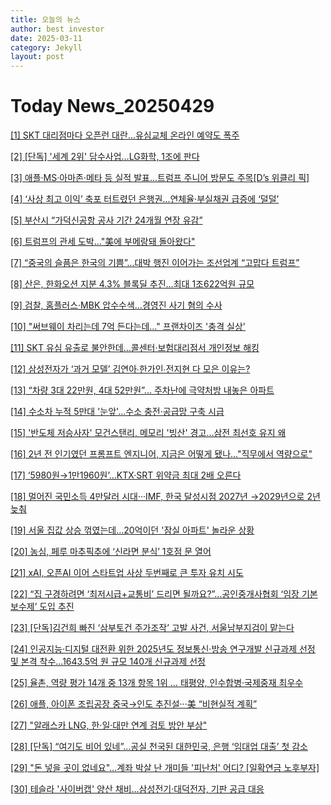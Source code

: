 ```yaml
---
title: 오늘의 뉴스
author: best investor
date: 2025-03-11
category: Jekyll
layout: post
---
```


# Today News_20250429

[[1]  SKT 대리점마다 오픈런 대란…유심교체 온라인 예약도 폭주](http://v.daum.net/v/20250428221005796)

[[2]  [단독] '세계 2위' 담수사업…LG화학, 1조에 판다](http://v.daum.net/v/20250428180503089)

[[3]  애플·MS·아마존·메타 등 실적 발표…트럼프 주니어 방문도 주목[D’s 위클리 픽]](https://www.donga.com/news/Economy/article/all/20250427/131500187/1)

[[4]  ‘사상 최고 이익’ 축포 터트렸던 은행권...연체율·부실채권 급증에 ‘덜덜’](http://v.daum.net/v/20250428061200121)

[[5]  부산시 “가덕신공항 공사 기간 24개월 연장 유감”](http://v.daum.net/v/20250428162932763)

[[6]  트럼프의 관세 도박…"美에 부메랑돼 돌아왔다"](http://v.daum.net/v/20250428154103336)

[[7]  “중국의 슬픔은 한국의 기쁨”...대박 행진 이어가는 조선업계 “고맙다 트럼프”](http://v.daum.net/v/20250428225700208)

[[8]  산은, 한화오션 지분 4.3% 블록딜 추진…최대 1조622억원 규모](https://www.investchosun.com/site/data/html_dir/2025/04/28/2025042880255.html)

[[9]  검찰, 홈플러스·MBK 압수수색…경영진 사기 혐의 수사](http://v.daum.net/v/20250428090713577)

[[10]  "써브웨이 차리는데 7억 든다는데…" 프랜차이즈 '충격 실상'](http://v.daum.net/v/20250428175902828)

[[11]  SKT 유심 유출로 불안한데…콜센터·보험대리점서 개인정보 해킹](http://v.daum.net/v/20250428120825376)

[[12]  삼성전자가 ‘과거 모델’ 김연아∙한가인∙전지현 다 모은 이유는?](http://v.daum.net/v/20250427153824964)

[[13]  “차량 3대 22만원, 4대 52만원”... 주차난에 극약처방 내놓은 아파트](http://v.daum.net/v/20250427180225705)

[[14]  수소차 누적 5만대 '눈앞'…수소 충전·공급망 구축 시급](http://v.daum.net/v/20250428111935848)

[[15]  '반도체 저승사자' 모건스탠리, 메모리 '빙산' 경고…삼전 최선호 유지 왜](https://news.einfomax.co.kr/news/articleView.html?idxno=4353321)

[[16]  2년 전 인기였던 프롬프트 엔지니어, 지금은 어떻게 됐나..."직무에서 역량으로"](https://www.aitimes.com/news/articleView.html?idxno=169983)

[[17]  ‘5980원→1만1960원’...KTX·SRT 위약금 최대 2배 오른다](http://v.daum.net/v/20250427114009123)

[[18]  멀어진 국민소득 4만달러 시대···IMF, 한국 달성시점 2027년 →2029년으로 2년 늦춰](http://v.daum.net/v/20250428074659308)

[[19]  서울 집값 상승 꺾였는데…20억이던 '잠실 아파트' 놀라운 상황](http://v.daum.net/v/20250428085203924)

[[20]  농심, 페루 마추픽추에 ‘신라면 분식’ 1호점 문 열어](http://v.daum.net/v/20250428105009036)

[[21]  xAI, 오픈AI 이어 스타트업 사상 두번째로 큰 투자 유치 시도](https://www.aitimes.com/news/articleView.html?idxno=169979)

[[22]  “집 구경하려면 ‘최저시급+교통비’ 드리면 될까요?”…공인중개사협회 ‘임장 기본보수제’ 도입 추진](http://v.daum.net/v/20250427071004843)

[[23]  [단독]김건희 빠진 ‘삼부토건 주가조작’ 고발 사건, 서울남부지검이 맡는다](http://v.daum.net/v/20250428152254452)

[[24]  인공지능·디지털 대전환 위한 2025년도 정보통신·방송 연구개발 신규과제 선정 및 본격 착수...1643.5억 원 규모 140개 신규과제 선정](https://www.aitimes.kr/news/articleView.html?idxno=34753)

[[25]  율촌, 역량 평가 14개 중 13개 항목 1위 … 태평양, 인수합병·국제중재 최우수](https://www.lawtimes.co.kr/news/207564)

[[26]  애플, 아이폰 조립공장 중국→인도 추진설···美 “비현실적 계획”](https://www.sisajournal-e.com/news/articleView.html?idxno=411328)

[[27]  "알래스카 LNG, 한·일·대만 연계 검토 방안 부상"](http://v.daum.net/v/20250427112210722)

[[28]  [단독] “여기도 비어 있네”...공실 천국된 대한민국, 은행 ‘임대업 대출’ 첫 감소](http://v.daum.net/v/20250427190300171)

[[29]  "돈 넣을 곳이 없네요"…계좌 박살 난 개미들 '피난처' 어디? [일확연금 노후부자]](http://v.daum.net/v/20250428081101758)

[[30]  테슬라 '사이버캡' 양산 채비…삼성전기·대덕전자, 기판 공급 대응](http://v.daum.net/v/20250428152214417)

